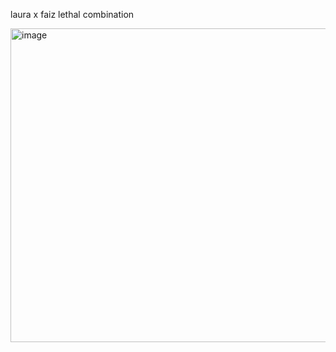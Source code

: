 laura x faiz lethal combination

<img width="758" height="502" alt="image" src="https://github.com/user-attachments/assets/42d62ce0-ceb9-435b-bd83-adccd1e346ee" />
